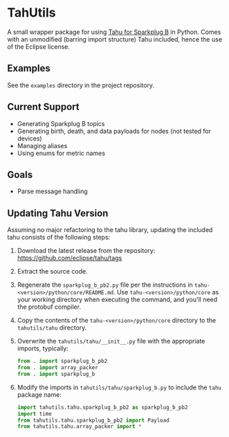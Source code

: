 # TahUtils

A small wrapper package for using [Tahu for Sparkplug B](https://github.com/eclipse/tahu) in Python. Comes with an unmodified (barring import structure) Tahu included, hence the use of the Eclipse license.

## Examples

See the `examples` directory in the project repository.

## Current Support

- Generating Sparkplug B topics
- Generating birth, death, and data payloads for nodes (not tested for devices)
- Managing aliases
- Using enums for metric names

## Goals

- Parse message handling

## Updating Tahu Version

Assuming no major refactoring to the tahu library, updating the included tahu consists of the following steps:

1. Download the latest release from the repository: https://github.com/eclipse/tahu/tags
2. Extract the source code.
3. Regenerate the `sparkplug_b_pb2.py` file per the instructions in `tahu-<version>/python/core/README.md`. Use `tahu-<version>/python/core` as your working directory when executing the command, and you'll need the protobuf compiler.
4. Copy the contents of the `tahu-<version>/python/core` directory to the `tahutils/tahu` directory.
5. Overwrite the `tahutils/tahu/__init__.py` file with the appropriate imports, typically:

	```python
	from . import sparkplug_b_pb2
	from . import array_packer
	from . import sparkplug_b
	```

6. Modify the imports in `tahutils/tahu/sparkplug_b.py` to include the `tahu` package name:

	```python
	import tahutils.tahu.sparkplug_b_pb2 as sparkplug_b_pb2
	import time
	from tahutils.tahu.sparkplug_b_pb2 import Payload
	from tahutils.tahu.array_packer import *
	```
